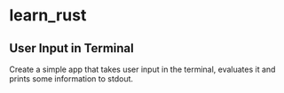 # learn_rust

## User Input in Terminal

Create a simple app that takes user input in the terminal, evaluates it and prints some information to stdout.


